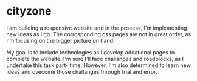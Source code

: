 # cityzone


I am building a responsive website and in the process, I'm implementing new ideas as i go. The corrosponding css pages are not in great order, as I'm focusing on the bigger picture on hand.

My goal is to include technologies as I develop addational pages to complete the website. I'm sure I'll face challanges and roadblocks, as I undertake this task part- time; However, I'm also determined to learn new ideas and ovecome those challanges through trial and error.
